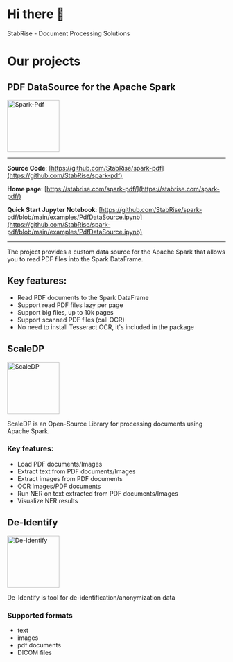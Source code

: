 # Hi there 👋

StabRise - Document Processing Solutions

# Our projects

## PDF DataSource for the Apache Spark

<a href="https://stabrise.com/spark-pdf/"><img alt="Spark-Pdf" src="https://stabrise.com/media/filer_public_thumbnails/filer_public/34/78/347862e2-7a13-4310-a1cd-e397fdf12a23/sparkpdflogo1000.png__1000x300_subsampling-2.webp" height="120" /></a>

---

**Source Code**: [https://github.com/StabRise/spark-pdf](https://github.com/StabRise/spark-pdf)

**Home page**: [https://stabrise.com/spark-pdf/](https://stabrise.com/spark-pdf/)

**Quick Start Jupyter Notebook**: [https://github.com/StabRise/spark-pdf/blob/main/examples/PdfDataSource.ipynb](https://github.com/StabRise/spark-pdf/blob/main/examples/PdfDataSource.ipynb)

---

The project provides a custom data source for the Apache Spark that allows you to read PDF files into the Spark DataFrame.

## Key features:

- Read PDF documents to the Spark DataFrame
- Support read PDF files lazy per page
- Support big files, up to 10k pages
- Support scanned PDF files (call OCR)
- No need to install Tesseract OCR, it's included in the package

## ScaleDP

<a href="https://stabrise.com/scaledp/"><img alt="ScaleDP" src="https://stabrise.com/media/filer_public_thumbnails/filer_public/4a/7d/4a7d97c2-50d7-4b7a-9902-af2df9b574da/scaledplogo.png__1000x300_subsampling-2.webp" height="120" /></a>

ScaleDP is an Open-Source Library for processing documents using Apache Spark.

### Key features:

- Load PDF documents/Images
- Extract text from PDF documents/Images
- Extract images from PDF documents
- OCR Images/PDF documents
- Run NER on text extracted from PDF documents/Images
- Visualize NER results


## De-Identify

<a href="https://deidentify.online"><img alt="De-Identify" src="https://stabrise.com/media/filer_public_thumbnails/filer_public/fb/fe/fbfe4b0c-dadb-4878-88ad-1c0ece0dc053/deidentifylogo.png__1000x300_subsampling-2.webp" height="120" /></a>

De-Identify is tool for de-identification/anonymization data

### Supported formats
 - text
 - images
 - pdf documents
 - DICOM files
